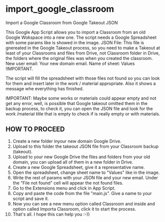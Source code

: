 # import_google_classroom
Import a Google Classroom from Google Takeout JSON

This Google App Script allows you to import a Classroom from an old Google Wokspace into a new one. The script needs a Google Spreadsheet with some params like is showed in the image.
JSON File: This file is gnereated in the Google Takeout process, so you need to make a Takeout at least of your Classrooms and files from Drive, not Classroom folder in Drive, the folders where the original files was when you created the classroom.
New user email: Your new domain email.
Name of sheet: Values !IMPORTANT.

The script will fill the spreadsheet with those files not found so you can look for them and insert later in the work / material appropriate. Also it shows a message whe everything has finished.

IMPORTANT: Maybe some works or materials could appear empty and not get any error, well, is possible that Google takeout omitted them in the backup process, to check it, you can open the JSON file and look for the work /material title that is empty to check if is really empty or with materials.

## HOW TO PROCEED

1. Create a new folder inyour new domain Google Drive.
2. Upload to this folder the takeout JSON file from your Classroom backup (takeout).
3. Upload to your new Google Drive the files and folders from your old domain, you can upload all of them in a new folder in Drive.
4. Create a new Google Spreadsheet, give it a representative name.
5. Open the spreadsheet, change sheet name to "Values" like in the image. 
6. Write the rest of params with your JSON file and your new email. Under the "File not found" cell will appear the not found files.
7. Go to the Extensions menu and click in App Script.
8. Copy and paste the code from the file "main.js". Give a name to your script and save it.
9. Now you can see a new menu option called Classroom and inside and option called Importa Classroom, click it to start the process.
10. That's all. I hope this can help you :-))
